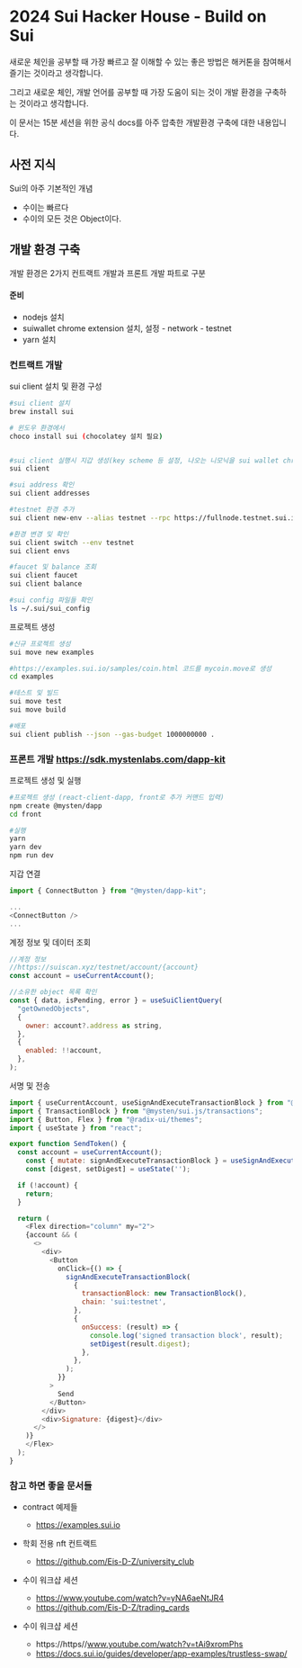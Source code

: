 # 2024 Sui Hacker House - Build on Sui

새로운 체인을 공부할 때 가장 빠르고 잘 이해할 수 있는 좋은 방법은 해커톤을 참여해서 즐기는 것이라고 생각합니다.

그리고 새로운 체인, 개발 언어를 공부할 때 가장 도움이 되는 것이 개발 환경을 구축하는 것이라고 생각합니다.

이 문서는 15분 세션을 위한 공식 docs를 아주 압축한 개발환경 구축에 대한 내용입니다.


## 사전 지식
Sui의 아주 기본적인 개념
  - 수이는 빠르다
  - 수이의 모든 것은 Object이다.

## 개발 환경 구축
개발 환경은 2가지 컨트랙트 개발과 프론트 개발 파트로 구분

#### 준비
- nodejs 설치
- suiwallet chrome extension 설치, 설정 - network - testnet
- yarn 설치

### 컨트랙트 개발

sui client 설치 및 환경 구성

```bash
#sui client 설치
brew install sui

# 윈도우 환경에서
choco install sui (chocolatey 설치 필요)


#sui client 실행시 지갑 생성(key scheme 등 설정, 나오는 니모닉을 sui wallet chrome extension에 넣는다)
sui client

#sui address 확인
sui client addresses

#testnet 환경 추가
sui client new-env --alias testnet --rpc https://fullnode.testnet.sui.io:443

#환경 변경 및 확인
sui client switch --env testnet
sui client envs

#faucet 및 balance 조회
sui client faucet
sui client balance

#sui config 파일들 확인
ls ~/.sui/sui_config
```

프로젝트 생성

```bash
#신규 프로젝트 생성
sui move new examples

#https://examples.sui.io/samples/coin.html 코드를 mycoin.move로 생성
cd examples

#테스트 및 빌드
sui move test
sui move build

#배포
sui client publish --json --gas-budget 1000000000 .
```
  
### 프론트 개발 https://sdk.mystenlabs.com/dapp-kit

프로젝트 생성 및 실행
```bash
#프로젝트 생성 (react-client-dapp, front로 추가 커맨드 입력)
npm create @mysten/dapp
cd front

#실행
yarn
yarn dev
npm run dev
```

지갑 연결
```javascript
import { ConnectButton } from "@mysten/dapp-kit";

...
<ConnectButton />
...
```

계정 정보 및 데이터 조회
```javascript
//계정 정보
//https://suiscan.xyz/testnet/account/{account}
const account = useCurrentAccount();

//소유한 object 목록 확인
const { data, isPending, error } = useSuiClientQuery(
  "getOwnedObjects",
  {
    owner: account?.address as string,
  },
  {
    enabled: !!account,
  },
);
```

서명 및 전송
```javascript
import { useCurrentAccount, useSignAndExecuteTransactionBlock } from "@mysten/dapp-kit";
import { TransactionBlock } from "@mysten/sui.js/transactions";
import { Button, Flex } from "@radix-ui/themes";
import { useState } from "react";

export function SendToken() {
  const account = useCurrentAccount();
	const { mutate: signAndExecuteTransactionBlock } = useSignAndExecuteTransactionBlock();
	const [digest, setDigest] = useState('');

  if (!account) {
    return;
  }

  return (
    <Flex direction="column" my="2">
    {account && (
      <>
        <div>
          <Button
            onClick={() => {
              signAndExecuteTransactionBlock(
                {
                  transactionBlock: new TransactionBlock(),
                  chain: 'sui:testnet',
                },
                {
                  onSuccess: (result) => {
                    console.log('signed transaction block', result);
                    setDigest(result.digest);
                  },
                },
              );
            }}
          >
            Send
          </Button>
        </div>
        <div>Signature: {digest}</div>
      </>
    )}
    </Flex>
  );
}

```

### 참고 하면 좋을 문서들
- contract 예제들
   - https://examples.sui.io

- 학회 전용 nft 컨트랙트
   - https://github.com/Eis-D-Z/university_club
- 수이 워크샵 세션
   - https://www.youtube.com/watch?v=yNA6aeNtJR4
   - https://github.com/Eis-D-Z/trading_cards

- 수이 워크샵 세션
   - https://https//www.youtube.com/watch?v=tAi9xromPhs
   - https://docs.sui.io/guides/developer/app-examples/trustless-swap/
